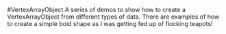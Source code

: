 #VertexArrayObject
A series of demos to show how to create a VertexArrayObject from different types of data. There are examples of how to create a simple boid shape as I was getting fed up of flocking teapots!